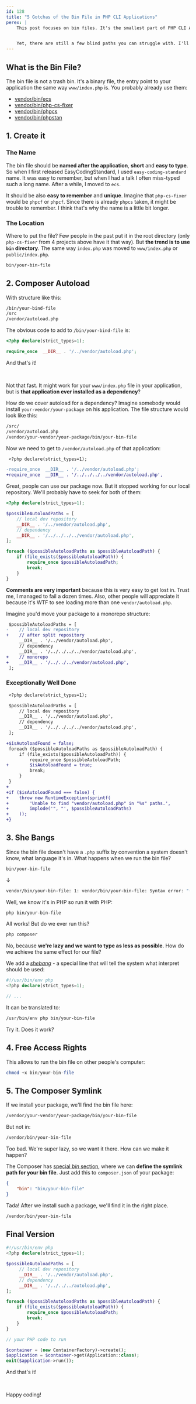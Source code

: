 ```yaml
---
id: 128
title: "5 Gotchas of the Bin File in PHP CLI Applications"
perex: |
    This post focuses on bin files. It's the smallest part of PHP CLI Application, so I usually start with it.


    Yet, there are still a few blind paths you can struggle with. I'll drop a few extra tricks to make your bin file clean and easy to maintain.
---
```


## What is the Bin File?

The bin file is not a trash bin. It's a binary file, the entry point to your application the same way `www/index.php` is. You probably already use them:

- [vendor/bin/ecs](https://github.com/symplify/symplify/blob/master/packages/easy-coding-standard/bin/ecs)
- [vendor/bin/php-cs-fixer](https://github.com/FriendsOfPHP/PHP-CS-Fixer/blob/master/php-cs-fixer)
- [vendor/bin/phpcs](https://github.com/squizlabs/PHP_CodeSniffer/blob/master/bin/phpcs)
- [vendor/bin/phpstan](https://github.com/phpstan/phpstan-src/blob/master/bin/phpstan)

## 1. Create it

### The Name

The bin file should be **named after the application**, **short** and **easy to type**.
So when I first released EasyCodingStandard, I used `easy-coding-standard` name. It was easy to remember, but when I had a talk I often miss-typed such a long name. After a while, I moved to `ecs`.

It should be also **easy to remember** and **unique**.
Imagine that `php-cs-fixer` would be `phpcf` or `phpcf`. Since there is already `phpcs` taken, it might be trouble to remember. I think that's why the name is a little bit longer.

### The Location

Where to put the file? Few people in the past put it in the root directory (only `php-cs-fixer` from 4 projects above have it that way). But **the trend is to use `bin` directory**. The same way `index.php` was moved to `www/index.php` or `public/index.php`.

```bash
bin/your-bin-file
```

## 2. Composer Autoload

With structure like this:

```bash
/bin/your-bind-file
/src
/vendor/autoload.php
```

The obvious code to add to `/bin/your-bind-file` is:

```php
<?php declare(strict_types=1);

require_once  __DIR__ . '/../vendor/autoload.php';
```

And that's it!

<br>

Not that fast. It might work for your `www/index.php` file in your application, but is **that application ever installed as a dependency**?

How do we cover autoload for a dependency? Imagine somebody would install `your-vendor/your-package` on his application. The file structure would look like this:

```bash
/src/
/vendor/autoload.php
/vendor/your-vendor/your-package/bin/your-bin-file
```

Now we need to get to `/vendor/autoload.php` of that application:

```diff
 <?php declare(strict_types=1);

-require_once  __DIR__ . '/../vendor/autoload.php';
+require_once  __DIR__ . '/../../../../vendor/autoload.php',
```

Great, people can use our package now. But it stopped working for our local repository. We'll probably have to seek for both of them:

```php
<?php declare(strict_types=1);

$possibleAutoloadPaths = [
    // local dev repository
    __DIR__ . '/../vendor/autoload.php',
    // dependency
    __DIR__ . '/../../../../vendor/autoload.php',
];

foreach ($possibleAutoloadPaths as $possibleAutoloadPath) {
    if (file_exists($possibleAutoloadPath)) {
        require_once $possibleAutoloadPath;
        break;
    }
}
```

**Comments are very important** because this is very easy to get lost in. Trust me, I managed to fail a dozen times. Also, other people will appreciate it because it's WTF to see loading more than one `vendor/autoload.php`.

Imagine you'd move your package to a monorepo structure:

```diff
 $possibleAutoloadPaths = [
-    // local dev repository
+    // after split repository
     __DIR__ . '/../vendor/autoload.php',
     // dependency
     __DIR__ . '/../../../../vendor/autoload.php',
+    // monorepo
+    __DIR__ . '/../../../vendor/autoload.php',
 ];
```

### Exceptionally Well Done

```diff
 <?php declare(strict_types=1);

 $possibleAutoloadPaths = [
     // local dev repository
     __DIR__ . '/../vendor/autoload.php',
     // dependency
     __DIR__ . '/../../../../vendor/autoload.php',
 ];

+$isAutoloadFound = false;
 foreach ($possibleAutoloadPaths as $possibleAutoloadPath) {
     if (file_exists($possibleAutoloadPath)) {
         require_once $possibleAutoloadPath;
+        $isAutoloadFound = true;
         break;
     }
 }
+
+if ($isAutoloadFound === false) {
+    throw new RuntimeException(sprintf(
+        'Unable to find "vendor/autoload.php" in "%s" paths.',
+        implode('", "', $possibleAutoloadPaths)
+    ));
+}
```

## 3. She Bangs

Since the bin file doesn't have a `.php` suffix by convention a system doesn't know, what language it's in. What happens when we run the bin file?

```bash
bin/your-bin-file
```

↓

```bash
vendor/bin/your-bin-file: 1: vendor/bin/your-bin-file: Syntax error: "(" unexpected
```

Well, we know it's in PHP so run it with PHP:

```bash
php bin/your-bin-file
```

All works! But do we ever run this?

```php
php composer
```

No, because **we're lazy and we want to type as less as possible**. How do we achieve the same effect for our file?

We add a [*shebang*](https://www.youtube.com/watch?v=5ihtX86JzmA) - a special line that will tell the system what interpret should be used:

```php
#!/usr/bin/env php
<?php declare(strict_types=1);

// ...
```

It can be translated to:

```bash
/usr/bin/env php bin/your-bin-file
```

Try it. Does it work?

## 4. Free Access Rights

This allows to run the bin file on other people's computer:

```php
chmod +x bin/your-bin-file
```

## 5. The Composer Symlink

If we install your package, we'll find the bin file here:

```bash
/vendor/your-vendor/your-package/bin/your-bin-file
```

But not in:

```bash
/vendor/bin/your-bin-file
```

Too bad. We're super lazy, so we want it there. How can we make it happen?

The Composer has [special *bin* section](https://getcomposer.org/doc/articles/vendor-binaries.md#how-is-it-defined-), where we can **define the symlink path for your bin file**. Just add this to `composer.json` of your package:

```json
{
    "bin": "bin/your-bin-file"
}
```

Tada! After we install such a package, we'll find it in the right place.

```bash
/vendor/bin/your-bin-file
```


## Final Version

```php
#!/usr/bin/env php
<?php declare(strict_types=1);

$possibleAutoloadPaths = [
     // local dev repository
     __DIR__ . '/../vendor/autoload.php',
     // dependency
     __DIR__ . '/../../../autoload.php',
];

foreach ($possibleAutoloadPaths as $possibleAutoloadPath) {
    if (file_exists($possibleAutoloadPath)) {
        require_once $possibleAutoloadPath;
        break;
    }
}

// your PHP code to run

$container = (new ContainerFactory)->create();
$application = $container->get(Application::class);
exit($application->run());
```


And that's it!

<br>

Happy coding!

